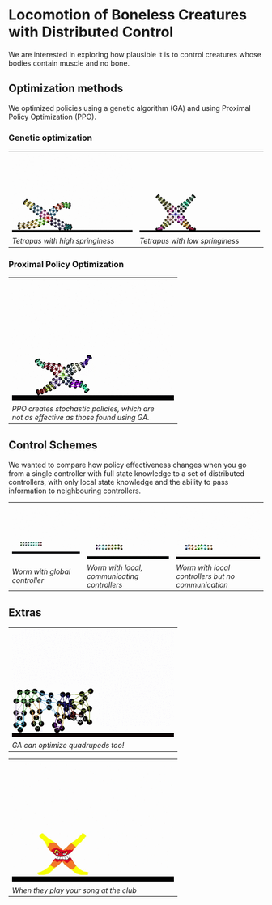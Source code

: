 # Locomotion of Boneless Creatures with Distributed Control

We are interested in exploring how plausible it is to control creatures whose bodies contain muscle and no bone.

## Optimization methods

We optimized policies using a genetic algorithm (GA) and using Proximal Policy Optimization (PPO).

### Genetic optimization
<table>
  <tr>
    <td><img src="https://raw.githubusercontent.com/davepagurek/boneless/master/gifs/ScreenCapture_16-04-2020%202.18.31%20PM.gif" /></td>
    <td><img src="https://raw.githubusercontent.com/davepagurek/boneless/master/gifs/ScreenCapture_15-04-2020%204.56.06%20PM.gif" /></td>
  </tr>
  <tr>
    <td><em>Tetrapus with high springiness</em></td>
    <td><em>Tetrapus with low springiness</em></td>
  </tr>
</table>

### Proximal Policy Optimization
<table>
  <tr>
    <td><img src="https://raw.githubusercontent.com/davepagurek/boneless/master/gifs/ppo_Trim.gif" /></td>
  </tr>
  <tr>
    <td><em>PPO creates stochastic policies, which are<br />not as effective as those found using GA.</em></td>
  </tr>
</table>

## Control Schemes

We wanted to compare how policy effectiveness changes when you go from a single controller with full state knowledge to a set of distributed controllers, with only local state knowledge and the ability to pass information to neighbouring controllers.

<table>
  <tr>
    <td><img src="https://raw.githubusercontent.com/davepagurek/boneless/master/gifs/skinnyworm%20global%20gen%2050.gif" /></td>
    <td><img src="https://raw.githubusercontent.com/davepagurek/boneless/master/gifs/skinnyworm%20with%20comm%20gen%2050.gif" /></td>
    <td><img src="https://raw.githubusercontent.com/davepagurek/boneless/master/gifs/skinnyworm%20without%20comm%20gen%2050.gif" /></td>
  </tr>
  <tr>
    <td><em>Worm with global controller</em></td>
    <td><em>Worm with local, communicating controllers</em></td>
    <td><em>Worm with local controllers but no communication</em></td>
  </tr>
</table>

## Extras

<table>
  <tr>
    <td><img src="https://raw.githubusercontent.com/davepagurek/boneless/master/gifs/horse%2005%20100th%20gen.gif" /></td>
  </tr>
  <tr>
    <td><em>GA can optimize quadrupeds too!</em></td>
  </tr>
</table>

<table>
  <tr>
    <td><img src="https://raw.githubusercontent.com/davepagurek/boneless/master/gifs/textured.gif" /></td>
  </tr>
  <tr>
    <td><em>When they play your song at the club</em></td>
  </tr>
</table>
